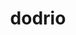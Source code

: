 ---
id: 85
title: dodrio
types: [normal,flying]
image: https://raw.githubusercontent.com/PokeAPI/sprites/master/sprites/pokemon/85.png
---